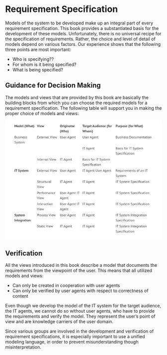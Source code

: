 # Requirement Specification

Models of the system to be developed make up an integral part of every requirement specification. This book provides a substantiated basis for the development of these models. Unfortunately, there is no universal recipe for the specification of requirements. Rather, the choice and level of detail of models depend on various factors. Our experience shows that the following three points are most important:

 * Who is specifying??
 * For whom is it being specified?
 * What is being specified?
	
## Guidance for Decision Making

The models and views that are provided by this book are basically the building blocks from which you can choose the required models for a requirement specification. The following table will support you in making the proper choice of models and views:

![System_View](images/System_View.jpg)

## Verification

All the views introduced in this book describe a model that documents the requirements from the viewpoint of the user. This means that all utilized models and views:

 * Can only be created in cooperation with user agents
 * Can only be verified by user agents with respect to correctness of content

Even though we develop the model of the IT system for the target audience, the IT agents, we cannot do so without user agents, who have to provide the requirements and verify the model. They represent the user’s point of view and are knowledge carriers of the user domain.

Since various groups are involved in the development and verification of requirement specifications, it is especially important to use a unified modeling language, in order to prevent misunderstanding though misinterpretation.
	

